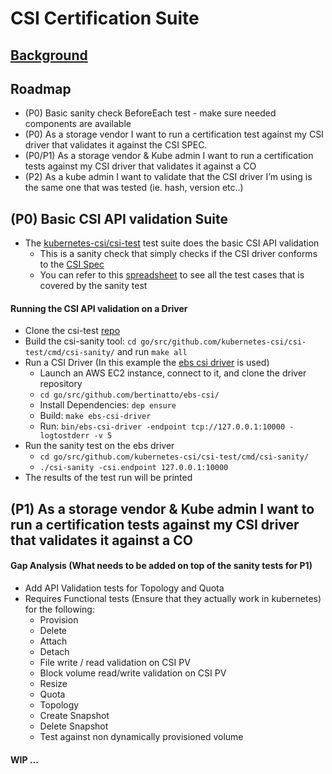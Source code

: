 # CSI Certification Suite
## [Background](https://docs.google.com/document/d/1XzPogq3TFUUhWGNvW33UNJM0CeKo51EKp-WhY4D9gOA)
## Roadmap
- (P0) Basic sanity check BeforeEach test - make sure needed components are available
- (P0) As a storage vendor I want to run a certification test against my CSI driver that validates it against the CSI SPEC.
- (P0/P1) As a storage vendor & Kube admin I want to run a certification tests against my CSI driver that validates it against a CO
- (P2) As a kube admin I want to validate that the CSI driver I’m using is the same one that was tested (ie. hash, version etc..)

## (P0) Basic CSI API validation Suite
- The [kubernetes-csi/csi-test](https://github.com/kubernetes-csi/csi-test) test suite does the basic CSI API validation
  - This is a sanity check that simply checks if the CSI driver conforms to the [CSI Spec](https://github.com/container-storage-interface/spec) 
  - You can refer to this [spreadsheet](https://docs.google.com/spreadsheets/d/1cyGLU_zEyq-i6D5FJpDu-jM2oTynPupbO1KrGCrrDVw/edit?usp=sharing) to see all the test cases that is covered by the sanity test

#### Running the CSI API validation on a Driver
- Clone the csi-test [repo](https://github.com/kubernetes-csi/csi-test)
- Build the csi-sanity tool: `cd go/src/github.com/kubernetes-csi/csi-test/cmd/csi-sanity/` and run `make all`
- Run a CSI Driver (In this example the [ebs csi driver](https://github.com/bertinatto/ebs-csi) is used) 
  - Launch an AWS EC2 instance, connect to it, and clone the driver repository
  - `cd go/src/github.com/bertinatto/ebs-csi/`
  - Install Dependencies: `dep ensure`
  - Build: `make ebs-csi-driver`
  - Run: `bin/ebs-csi-driver -endpoint tcp://127.0.0.1:10000 -logtostderr -v 5`
- Run the sanity test on the ebs driver
  - `cd go/src/github.com/kubernetes-csi/csi-test/cmd/csi-sanity/`
  - `./csi-sanity -csi.endpoint 127.0.0.1:10000`
- The results of the test run will be printed

## (P1) As a storage vendor & Kube admin I want to run a certification tests against my CSI driver that validates it against a CO 
#### Gap Analysis (What needs to be added on top of the sanity tests for P1)
- Add API Validation tests for Topology and Quota
- Requires Functional tests (Ensure that they actually work in kubernetes) for the following:
  - Provision
  - Delete
  - Attach
  - Detach
  - File write / read validation on CSI PV
  - Block volume read/write validation on CSI PV
  - Resize
  - Quota
  - Topology
  - Create Snapshot
  - Delete Snapshot 
  - Test against non dynamically provisioned volume
#### WIP ...
